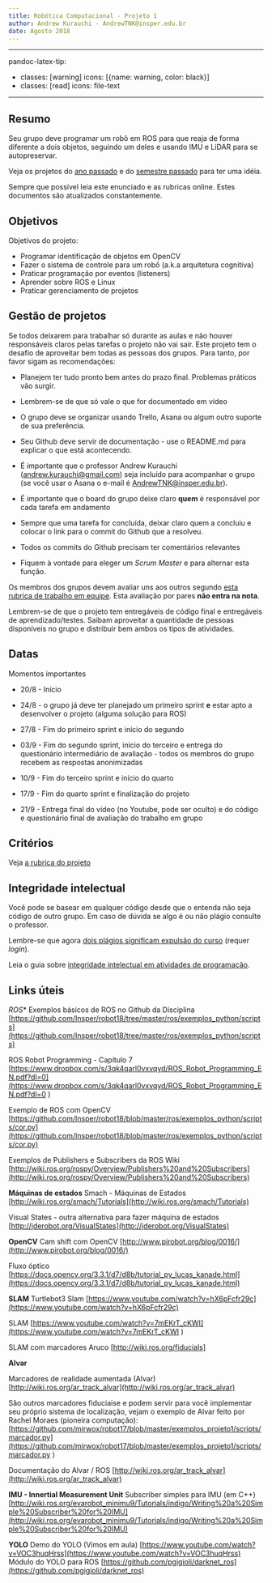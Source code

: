 ```yaml
---
title: Robótica Computacional - Projeto 1
author: Andrew Kurauchi - AndrewTNK@insper.edu.br
date: Agosto 2018
---
```



---
pandoc-latex-tip:
  - classes: [warning]
    icons: [{name: warning, color: black}]
  - classes: [read]
    icons: file-text
---

## Resumo

Seu grupo deve programar um robô em ROS para que reaja de forma diferente a dois objetos, seguindo um deles e usando IMU e LiDAR para se autopreservar.

Veja os projetos do [ano passado](https://www.youtube.com/watch?v=8bBUx-2XtOE&list=PLh9Ibk8NqrdGskoV0E3OmpLzBuHk92l0c) e do [semestre passado](https://www.youtube.com/watch?v=5EQKq9EhKV8&list=PLh9Ibk8NqrdEL4a1I47EGj-KzwTbJvKyQ) para ter uma idéia.

<div class="alert">
Sempre que possível leia este enunciado e as rubricas online. Estes documentos são atualizados constantemente.
</div>

## Objetivos

Objetivos do projeto:

* Programar identificação de objetos em OpenCV
* Fazer o sistema de controle para um robô (a.k.a arquitetura cognitiva) 
* Praticar programação por eventos (listeners)
* Aprender sobre ROS e Linux
* Praticar gerenciamento de projetos



## Gestão de projetos

Se todos deixarem para trabalhar só durante as aulas e não houver responsáveis claros pelas tarefas o projeto não vai sair. Este projeto tem o desafio de aproveitar bem todas as pessoas dos grupos. Para tanto, por favor sigam as recomendações:

* Planejem ter tudo pronto bem antes do prazo final. Problemas práticos vão surgir. 

* Lembrem-se de que só vale o que for documentado em vídeo

* O grupo deve se organizar usando Trello, Asana ou algum outro suporte de sua preferência.

* Seu Github deve servir de documentação - use o README.md para explicar o que está acontecendo.

* É importante que o professor Andrew Kurauchi (andrew.kurauchi@gmail.com) seja incluído para acompanhar o grupo (se você usar o Asana o e-mail é AndrewTNK@insper.edu.br).

* É importante que o board do grupo deixe claro **quem** é responsável por cada tarefa em andamento

* Sempre que uma tarefa for concluída, deixar claro quem a concluiu e colocar o link para o commit do Github que a resolveu.

* Todos os commits do Github precisam ter comentários relevantes

* Fiquem à vontade para eleger um *Scrum Master* e para alternar esta função.


Os membros dos grupos devem avaliar uns aos outros segundo [esta rubrica de trabalho em equipe](catme_adaptado_short.pdf). Esta avaliação por pares **não entra na nota**.

Lembrem-se de que o projeto tem entregáveis de código final e entregáveis de aprendizado/testes. Saibam aproveitar a quantidade de pessoas disponíveis no grupo e distribuir bem ambos os tipos de atividades.


## Datas

Momentos importantes

* 20/8 - Início

* 24/8 - o grupo já deve ter planejado um primeiro sprint **e** estar apto a desenvolver o projeto (alguma solução para ROS)

* 27/8 - Fim do primeiro sprint e início do segundo

* 03/9 - Fim do segundo sprint, início do terceiro e entrega do questionário intermediário de avaliação - todos os membros do grupo recebem as respostas anonimizadas

* 10/9 - Fim do terceiro sprint e início do quarto

* 17/9 - Fim do quarto sprint e finalização do projeto

* 21/9 - Entrega final do vídeo (no Youtube, pode ser oculto) e do código e questionário final de avaliação do trabalho em grupo

## Critérios

Veja [a rubrica do projeto](rubrica_grupos_1.1.pdf)

## Integridade intelectual

Você pode se basear em qualquer código desde que o entenda não seja código de outro grupo. Em caso de dúvida se algo é ou não plágio consulte o professor.

Lembre-se que agora [dois plágios significam expulsão do curso](http://portaldoaluno.insper.edu.br/restrito/downloads/graduacao/MANUAL_DO_ALUNO_ENGENHARIA.pdf) (requer *login*).

Leia o guia sobre [integridade intelectual em atividades de programação](https://tinyurl.com/comp-insper-atividades).



## Links úteis

*ROS**
Exemplos básicos de ROS no Github da Disciplina
[https://github.com/Insper/robot18/tree/master/ros/exemplos_python/scripts](https://github.com/Insper/robot18/tree/master/ros/exemplos_python/scripts)

ROS Robot Programming - Capítulo 7 
[https://www.dropbox.com/s/3qk4qarl0vxvqyd/ROS_Robot_Programming_EN.pdf?dl=0](https://www.dropbox.com/s/3qk4qarl0vxvqyd/ROS_Robot_Programming_EN.pdf?dl=0 )

Exemplo de ROS com OpenCV
[https://github.com/Insper/robot18/blob/master/ros/exemplos_python/scripts/cor.py](https://github.com/Insper/robot18/blob/master/ros/exemplos_python/scripts/cor.py)

Exemplos de Publishers e Subscribers da ROS Wiki
[http://wiki.ros.org/rospy/Overview/Publishers%20and%20Subscribers](http://wiki.ros.org/rospy/Overview/Publishers%20and%20Subscribers)

**Máquinas de estados**
Smach - Máquinas de Estados
[http://wiki.ros.org/smach/Tutorials](http://wiki.ros.org/smach/Tutorials)

Visual States - outra alternativa para fazer máquina de estados
[http://jderobot.org/VisualStates](http://jderobot.org/VisualStates)


**OpenCV**
Cam shift com OpenCV
[http://www.pirobot.org/blog/0016/](http://www.pirobot.org/blog/0016/)

Fluxo óptico
[https://docs.opencv.org/3.3.1/d7/d8b/tutorial_py_lucas_kanade.html](https://docs.opencv.org/3.3.1/d7/d8b/tutorial_py_lucas_kanade.html)


**SLAM**
Turtlebot3 Slam
[https://www.youtube.com/watch?v=hX6pFcfr29c](https://www.youtube.com/watch?v=hX6pFcfr29c)

SLAM
[https://www.youtube.com/watch?v=7mEKrT_cKWI](https://www.youtube.com/watch?v=7mEKrT_cKWI )

SLAM com marcadores Aruco
[http://wiki.ros.org/fiducials]


**Alvar**

Marcadores de realidade aumentada (Alvar)
[http://wiki.ros.org/ar_track_alvar](http://wiki.ros.org/ar_track_alvar)

São outros marcadores fiduciaise e podem servir para você implementar seu próprio sistema de localização, vejam o exemplo de Alvar feito por Rachel Moraes (pioneira computação):
[https://github.com/mirwox/robot17/blob/master/exemplos_projeto1/scripts/marcador.py](https://github.com/mirwox/robot17/blob/master/exemplos_projeto1/scripts/marcador.py )

Documentação do Alvar / ROS
[http://wiki.ros.org/ar_track_alvar](http://wiki.ros.org/ar_track_alvar)


**IMU - Innertial Measurement Unit**
Subscriber simples para IMU (em C++)
[http://wiki.ros.org/evarobot_minimu9/Tutorials/indigo/Writing%20a%20Simple%20Subscriber%20for%20IMU](http://wiki.ros.org/evarobot_minimu9/Tutorials/indigo/Writing%20a%20Simple%20Subscriber%20for%20IMU)

**YOLO**
Demo do YOLO (Vimos em aula)
[https://www.youtube.com/watch?v=VOC3huqHrss](https://www.youtube.com/watch?v=VOC3huqHrss)
Módulo do YOLO para ROS
[https://github.com/pgigioli/darknet_ros](https://github.com/pgigioli/darknet_ros)


